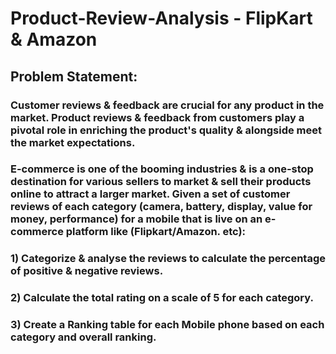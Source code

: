 # Product-Review-Analysis - FlipKart & Amazon
## Problem Statement:
### Customer reviews & feedback are crucial for any product in the market. Product reviews & feedback from customers play a pivotal role in enriching the product's quality & alongside meet the market expectations.
### E-commerce is one of the booming industries & is a one-stop destination for various sellers to market & sell their products online to attract a larger market. Given a set of customer reviews of each category (camera, battery, display, value for money, performance) for a mobile that is live on an e-commerce platform like (Flipkart/Amazon. etc): 
### 1) Categorize & analyse the reviews to calculate the percentage of positive & negative reviews.
### 2) Calculate the total rating on a scale of 5 for each category.
### 3) Create a Ranking table for each Mobile phone based on each category and overall ranking.
